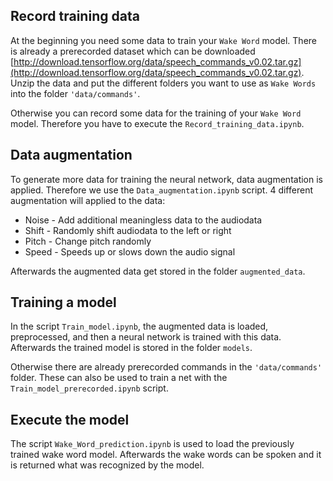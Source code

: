 ## Record training data
At the beginning you need some data to train your `Wake Word` model. There is already a prerecorded dataset which can be downloaded [http://download.tensorflow.org/data/speech_commands_v0.02.tar.gz](http://download.tensorflow.org/data/speech_commands_v0.02.tar.gz). Unzip the data and put the different folders you want to use as `Wake Words` into the folder `'data/commands'`. 

Otherwise you can record some data for the training of your `Wake Word` model. Therefore you have to execute the `Record_training_data.ipynb`.


## Data augmentation
To generate more data for training the neural network, data augmentation is applied. Therefore we use the `Data_augmentation.ipynb` script. 4 different augmentation will applied to the data:
- Noise - Add additional meaningless data to the audiodata
- Shift - Randomly shift audiodata to the left or right
- Pitch - Change pitch randomly
- Speed - Speeds up or slows down the audio signal

Afterwards the augmented data get stored in the folder `augmented_data`. 


## Training a model
In the script `Train_model.ipynb`, the augmented data is loaded, preprocessed, and then a neural network is trained with this data. Afterwards the trained model is stored in the folder `models`.

Otherwise there are already prerecorded commands in the `'data/commands'` folder. These can also be used to train a net with the `Train_model_prerecorded.ipynb` script.


## Execute the model
The script `Wake_Word_prediction.ipynb` is used to load the previously trained wake word model. Afterwards the wake words can be spoken and it is returned what was recognized by the model.
